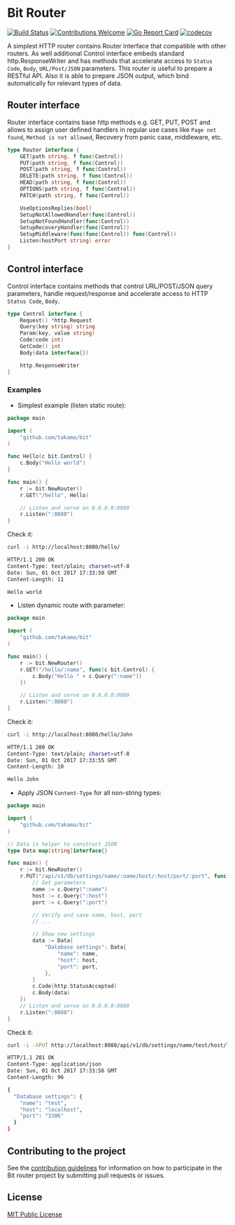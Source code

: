 # Bit Router

[![Build Status](https://travis-ci.org/takama/bit.svg?branch=master)](https://travis-ci.org/takama/bit)
[![Contributions Welcome](https://img.shields.io/badge/contributions-welcome-brightgreen.svg?style=flat)](https://github.com/takama/bit/issues)
[![Go Report Card](https://goreportcard.com/badge/github.com/takama/bit)](https://goreportcard.com/report/github.com/takama/bit)
[![codecov](https://codecov.io/gh/takama/bit/branch/master/graph/badge.svg)](https://codecov.io/gh/takama/bit)

A simplest HTTP router contains Router interface that compatible with other routers. As well additional Control interface embeds standard http.ResponseWriter and has methods that accelerate access to `Status Code`, `Body`, `URL/Post/JSON` parameters. This router is useful to prepare a RESTful API. Also it is able to prepare JSON output, which bind automatically for relevant types of data.

## Router interface

Router interface contains base http methods e.g. GET, PUT, POST and allows to assign user defined handlers in regular use cases like `Page not found`, `Method is not allowed`, Recovery from panic case, middleware, etc.

```go
type Router interface {
    GET(path string, f func(Control))
    PUT(path string, f func(Control))
    POST(path string, f func(Control))
    DELETE(path string, f func(Control))
    HEAD(path string, f func(Control))
    OPTIONS(path string, f func(Control))
    PATCH(path string, f func(Control))

    UseOptionsReplies(bool)
    SetupNotAllowedHandler(func(Control))
    SetupNotFoundHandler(func(Control))
    SetupRecoveryHandler(func(Control))
    SetupMiddleware(func(func(Control)) func(Control))
    Listen(hostPort string) error
}
```

## Control interface

Control interface contains methods that control URL/POST/JSON query parameters, handle request/response and accelerate access to HTTP `Status Code`, `Body`.

```go
type Control interface {
    Request() *http.Request
    Query(key string) string
    Param(key, value string)
    Code(code int)
    GetCode() int
    Body(data interface{})

    http.ResponseWriter
}
```

### Examples

- Simplest example (listen static route):

```go
package main

import (
    "github.com/takama/bit"
)

func Hello(c bit.Control) {
    c.Body("Hello world")
}

func main() {
    r := bit.NewRouter()
    r.GET("/hello", Hello)

    // Listen and serve on 0.0.0.0:8080
    r.Listen(":8080")
}
```

Check it:

```sh
curl -i http://localhost:8080/hello/

HTTP/1.1 200 OK
Content-Type: text/plain; charset=utf-8
Date: Sun, 01 Oct 2017 17:33:50 GMT
Content-Length: 11

Hello world
```

- Listen dynamic route with parameter:

```go
package main

import (
    "github.com/takama/bit"
)

func main() {
    r := bit.NewRouter()
    r.GET("/hello/:name", func(c bit.Control) {
        c.Body("Hello " + c.Query(":name"))
    })

    // Listen and serve on 0.0.0.0:8080
    r.Listen(":8080")
}
```

Check it:

```sh
curl -i http://localhost:8080/hello/John

HTTP/1.1 200 OK
Content-Type: text/plain; charset=utf-8
Date: Sun, 01 Oct 2017 17:33:55 GMT
Content-Length: 10

Hello John
```

- Apply JSON `Content-Type` for all non-string types:

```go
package main

import (
    "github.com/takama/bit"
)

// Data is helper to construct JSON
type Data map[string]interface{}

func main() {
    r := bit.NewRouter()
    r.PUT("/api/v1/db/settings/name/:name/host/:host/port/:port", func(c bit.Control) {
        // Get parameters
        name := c.Query(":name")
        host := c.Query(":host")
        port := c.Query(":port")

        // Verify and save name, host, port
        // ...

        // Show new settings
        data := Data{
            "Database settings": Data{
                "name": name,
                "host": host,
                "port": port,
            },
        }
        c.Code(http.StatusAccepted)
        c.Body(data)
    })
    // Listen and serve on 0.0.0.0:8080
    r.Listen(":8080")
}
```

Check it:

```sh
curl -i -XPUT http://localhost:8080/api/v1/db/settings/name/test/host/localhost/port/3306

HTTP/1.1 201 OK
Content-Type: application/json
Date: Sun, 01 Oct 2017 17:33:56 GMT
Content-Length: 96

{
  "Database settings": {
    "name": "test",
    "host": "localhost",
    "port": "3306"
  }
}
```

## Contributing to the project

See the [contribution guidelines](docs/CONTRIBUTING.md) for information on how to
participate in the Bit router project by submitting pull requests or issues.

## License

[MIT Public License](https://github.com/takama/bit/blob/master/LICENSE)
